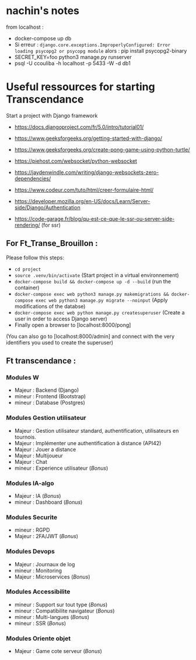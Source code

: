 # nachin's notes

from localhost :

- docker-compose up db 
- Si erreur : `django.core.exceptions.ImproperlyConfigured: Error loading psycopg2 or psycopg module` alors : 
pip install psycopg2-binary
- SECRET_KEY=foo python3 manage.py runserver
- psql -U ccouliba -h localhost -p 5433 -W -d db1

# Useful ressources for starting Transcendance 

Start a project with Django framework

- https://docs.djangoproject.com/fr/5.0/intro/tutorial01/

- https://www.geeksforgeeks.org/getting-started-with-django/

- https://www.geeksforgeeks.org/create-pong-game-using-python-turtle/

- https://piehost.com/websocket/python-websocket

- https://jaydenwindle.com/writing/django-websockets-zero-dependencies/

- https://www.codeur.com/tuto/html/creer-formulaire-html/

- https://developer.mozilla.org/en-US/docs/Learn/Server-side/Django/Authentication

- https://code-garage.fr/blog/qu-est-ce-que-le-ssr-ou-server-side-rendering/
(for ssr)

## For Ft_Transe_Brouillon :
Please follow this steps:
  - `cd project`
  - `source .venv/bin/activate` (Start project in a virtual environnement)
  - `docker-compose build && docker-compose up -d --build` (run the container)
  - `docker-compose exec web python3 manage.py makemigrations && docker-compose exec web python3 manage.py migrate --noinput` (Apply modifications of the databse)
  - `docker-compose exec web python manage.py createsuperuser` (Create a user in order to access Django server)
  - Finally open a browser to [localhost:8000/pong]

  (You can also go to [localhost:8000/admin] and connect with the very identifiers you used to create the superuser)

## Ft transcendance :
### Modules W
- Majeur : Backend (Django)
- mineur : Frontend (Bootstrap)
- mineur : Database (Postgres)

### Modules Gestion utilisateur
- Majeur : Gestion utilisateur standard, authentification, utilisateurs en tournois.
- Majeur : Implémenter une authentification à distance (API42)
- Majeur : Jouer a distance
- Majeur : Multijoueur
- Majeur : Chat
- mineur : Experience utilisateur (*Bonus*)
 	
### Modules IA-algo
- Majeur : IA (*Bonus*)
- mineur : Dashboard (*Bonus*)
 
### Modules Securite
- mineur : RGPD
- Majeur : 2FA/JWT (*Bonus*)

### Modules Devops
- Majeur : Journaux de log
- mineur : Monitoring
- Majeur : Microservices (*Bonus*)

### Modules Accessibilite
- mineur : Support sur tout type (*Bonus*)
- mineur : Compatibilite navigateur (*Bonus*)
- mineur : Multi-langues (*Bonus*)
- mineur : SSR (*Bonus*)

### Modules Oriente objet
- Majeur : Game cote serveur  (*Bonus*)
